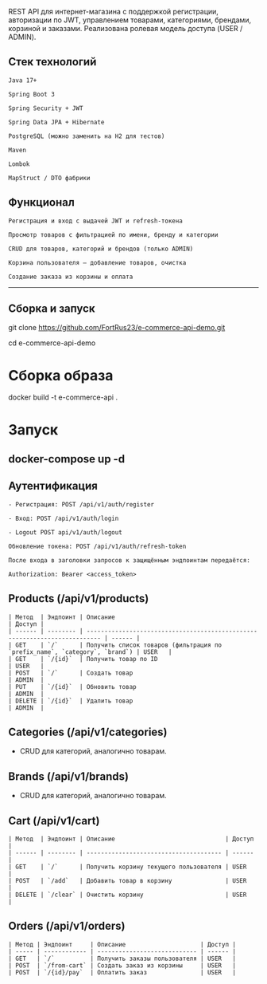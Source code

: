 REST API для интернет-магазина с поддержкой регистрации, авторизации по JWT, управлением товарами, категориями, брендами, корзиной и заказами.
Реализована ролевая модель доступа (USER / ADMIN).
 
## Стек технологий

    Java 17+

    Spring Boot 3

    Spring Security + JWT

    Spring Data JPA + Hibernate

    PostgreSQL (можно заменить на H2 для тестов)

    Maven

    Lombok

    MapStruct / DTO фабрики

## Функционал

    Регистрация и вход с выдачей JWT и refresh-токена

    Просмотр товаров с фильтрацией по имени, бренду и категории

    CRUD для товаров, категорий и брендов (только ADMIN)

    Корзина пользователя — добавление товаров, очистка

    Создание заказа из корзины и оплата

----------
## Сборка и запуск

  git clone https://github.com/FortRus23/e-commerce-api-demo.git

  cd e-commerce-api-demo


# Сборка образа
docker build -t e-commerce-api .

# Запуск
docker-compose up -d
----------


## Аутентификация

    - Регистрация: POST /api/v1/auth/register

    - Вход: POST /api/v1/auth/login

    - Logout POST api/v1/auth/logout
    
    Обновление токена: POST /api/v1/auth/refresh-token

    После входа в заголовки запросов к защищённым эндпоинтам передаётся:

    Authorization: Bearer <access_token>

## Products (/api/v1/products)
````
| Метод  | Эндпоинт | Описание                                                                   | Доступ |
| ------ | -------- | -------------------------------------------------------------------------- | ------ |
| GET    | `/`      | Получить список товаров (фильтрация по `prefix_name`, `category`, `brand`) | USER   |
| GET    | `/{id}`  | Получить товар по ID                                                       | USER   |
| POST   | `/`      | Создать товар                                                              | ADMIN  |
| PUT    | `/{id}`  | Обновить товар                                                             | ADMIN  |
| DELETE | `/{id}`  | Удалить товар                                                              | ADMIN  |

````



## Categories (/api/v1/categories)
- CRUD для категорий, аналогично товарам.

## Brands (/api/v1/brands)
- CRUD для категорий, аналогично товарам.

## Cart (/api/v1/cart)
````
| Метод  | Эндпоинт | Описание                               | Доступ |
| ------ | -------- | -------------------------------------- | ------ |
| GET    | `/`      | Получить корзину текущего пользователя | USER   |
| POST   | `/add`   | Добавить товар в корзину               | USER   |
| DELETE | `/clear` | Очистить корзину                       | USER   |

````

## Orders (/api/v1/orders)
````
| Метод | Эндпоинт     | Описание                     | Доступ |
| ----- | ------------ | ---------------------------- | ------ |
| GET   | `/`          | Получить заказы пользователя | USER   |
| POST  | `/from-cart` | Создать заказ из корзины     | USER   |
| POST  | `/{id}/pay`  | Оплатить заказ               | USER   |
````









